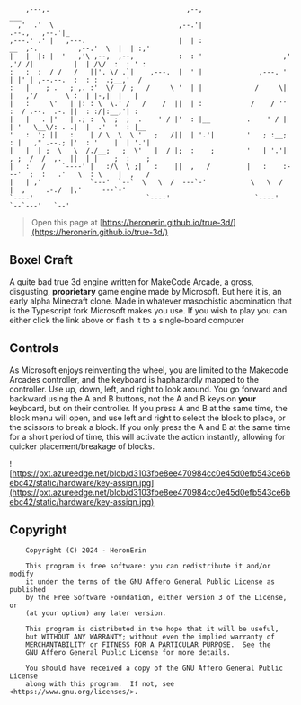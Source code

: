```plaintext                                                                                                     
    ,---,.                                  ,--,                                                   ___     
  ,'  .'  \                               ,--.'|                                         .--.,   ,--.'|_   
,---.' .' |   ,---.                       |  | :                      __  ,-.          ,--.'  \  |  | :,'  
|   |  |: |  '   ,'\ ,--,  ,--,           :  : '                    ,' ,'/ /|          |  | /\/  :  : ' :  
:   :  :  / /   /   ||'. \/ .`|    ,---.  |  ' |              ,---. '  | |' | ,--.--.  :  : :  .;__,'  /   
:   |    ; .   ; ,. :'  \/  / ;   /     \ '  | |             /     \|  |   ,'/       \ :  | |-,|  |   |    
|   :     \'   | |: : \  \.' /   /    /  ||  | :            /    / ''  :  / .--.  .-. ||  : :/|:__,'| :    
|   |   . |'   | .; :  \  ;  ;  .    ' / |'  : |__         .    ' / |  | '   \__\/: . .|  |  .'  '  : |__  
'   :  '; ||   :    | / \  \  \ '   ;   /||  | '.'|        '   ; :__;  : |   ," .--.; |'  : '    |  | '.'| 
|   |  | ;  \   \  /./__;   ;  \'   |  / |;  :    ;        '   | '.'|  , ;  /  /  ,.  ||  | |    ;  :    ; 
|   :   /    `----' |   :/\  \ ;|   :    ||  ,   /         |   :    :---'  ;  :   .'   \  : \    |  ,   /  
|   | ,'            `---'  `--`  \   \  /  ---`-'           \   \  /       |  ,     .-./  |,'     ---`-'   
`----'                            `----'                     `----'         `--`---'   `--'                
```                                                                                          
> Open this page at [https://heronerin.github.io/true-3d/](https://heronerin.github.io/true-3d/)


## Boxel Craft

A quite bad true 3d engine written for MakeCode Arcade, a gross, disgusting, **proprietary** game engine made by Microsoft. But here it is, an early alpha Minecraft clone. Made in whatever masochistic abomination that is the Typescript fork Microsoft makes you use. If you wish to play you can either click the link above or flash it to a single-board computer

## Controls

As Microsoft enjoys reinventing the wheel, you are limited to the Makecode Arcades controller, and the keyboard is haphazardly mapped to the controller. Use up, down, left, and right to look around. You go forward and backward using the A and B buttons, not the A and B keys on **your** keyboard, but on their controller. If you press A and B at the same time, the block menu will open, and use left and right to select the block to place, or the scissors to break a block. If you only press the A and B at the same time for a short period of time, this will activate the action instantly, allowing for quicker placement/breakage of blocks. 

![https://pxt.azureedge.net/blob/d3103fbe8ee470984cc0e45d0efb543ce6bebc42/static/hardware/key-assign.jpg](https://pxt.azureedge.net/blob/d3103fbe8ee470984cc0e45d0efb543ce6bebc42/static/hardware/key-assign.jpg)

## Copyright

```plaintext
    Copyright (C) 2024 - HeronErin

    This program is free software: you can redistribute it and/or modify
    it under the terms of the GNU Affero General Public License as published
    by the Free Software Foundation, either version 3 of the License, or
    (at your option) any later version.

    This program is distributed in the hope that it will be useful,
    but WITHOUT ANY WARRANTY; without even the implied warranty of
    MERCHANTABILITY or FITNESS FOR A PARTICULAR PURPOSE.  See the
    GNU Affero General Public License for more details.

    You should have received a copy of the GNU Affero General Public License
    along with this program.  If not, see <https://www.gnu.org/licenses/>.
```
